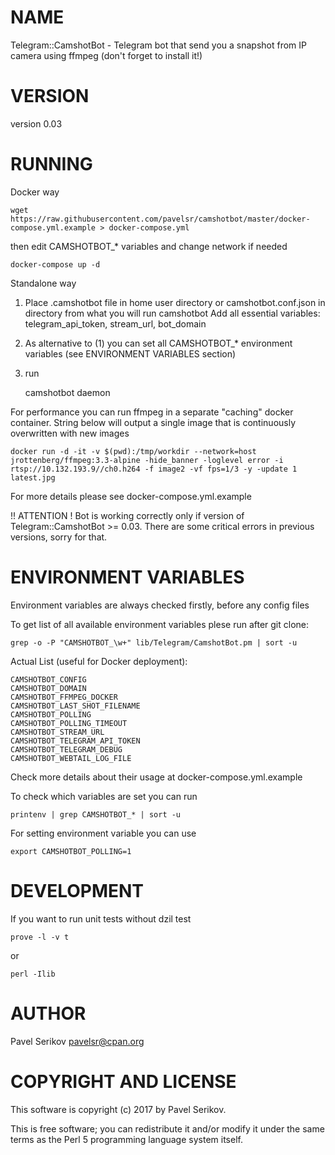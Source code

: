 # NAME

Telegram::CamshotBot - Telegram bot that send you a snapshot from IP camera using ffmpeg (don't forget to install it!)

# VERSION

version 0.03

# RUNNING

Docker way

    wget https://raw.githubusercontent.com/pavelsr/camshotbot/master/docker-compose.yml.example > docker-compose.yml

then edit CAMSHOTBOT\_\* variables and change network if needed

    docker-compose up -d

Standalone way

1) Place .camshotbot file in home user directory or camshotbot.conf.json in directory from what you will run camshotbot
Add all essential variables:  telegram\_api\_token, stream\_url, bot\_domain

2) As alternative to (1) you can set all CAMSHOTBOT\_\* environment variables (see ENVIRONMENT VARIABLES section)

3) run

    camshotbot daemon

For performance you can run ffmpeg in a separate "caching" docker container.
String below will output a single image that is continuously overwritten with new images

    docker run -d -it -v $(pwd):/tmp/workdir --network=host jrottenberg/ffmpeg:3.3-alpine -hide_banner -loglevel error -i rtsp://10.132.193.9//ch0.h264 -f image2 -vf fps=1/3 -y -update 1 latest.jpg

For more details please see docker-compose.yml.example

!! ATTENTION ! Bot is working correctly only if version of Telegram::CamshotBot >= 0.03.
There are some critical errors in previous versions, sorry for that.

# ENVIRONMENT VARIABLES

Environment variables are always checked firstly, before any config files

To get list of all available environment variables plese run after git clone:

    grep -o -P "CAMSHOTBOT_\w+" lib/Telegram/CamshotBot.pm | sort -u

Actual List (useful for Docker deployment):

    CAMSHOTBOT_CONFIG
    CAMSHOTBOT_DOMAIN
    CAMSHOTBOT_FFMPEG_DOCKER
    CAMSHOTBOT_LAST_SHOT_FILENAME
    CAMSHOTBOT_POLLING
    CAMSHOTBOT_POLLING_TIMEOUT
    CAMSHOTBOT_STREAM_URL
    CAMSHOTBOT_TELEGRAM_API_TOKEN
    CAMSHOTBOT_TELEGRAM_DEBUG
    CAMSHOTBOT_WEBTAIL_LOG_FILE

Check more details about their usage at docker-compose.yml.example

To check which variables are set you can run

    printenv | grep CAMSHOTBOT_* | sort -u

For setting environment variable you can use

    export CAMSHOTBOT_POLLING=1

# DEVELOPMENT

If you want to run unit tests without dzil test

    prove -l -v t

or

    perl -Ilib

# AUTHOR

Pavel Serikov <pavelsr@cpan.org>

# COPYRIGHT AND LICENSE

This software is copyright (c) 2017 by Pavel Serikov.

This is free software; you can redistribute it and/or modify it under
the same terms as the Perl 5 programming language system itself.
